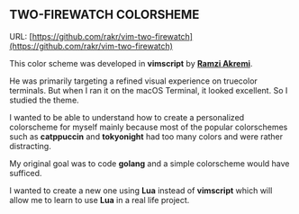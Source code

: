 ## TWO-FIREWATCH COLORSHEME

URL: [https://github.com/rakr/vim-two-firewatch](https://github.com/rakr/vim-two-firewatch)

This color scheme was developed in **vimscript** by [**Ramzi Akremi**](https://github.com/rakr).

He was primarily targeting a refined visual experience on truecolor terminals.  But when I ran it
on the macOS Terminal, it looked excellent.  So I studied the theme.

I wanted to be able to understand how to create a personalized colorscheme for myself mainly
because most of the popular colorschemes such as **catppuccin** and **tokyonight** had too many
colors and were rather distracting.

My original goal was to code **golang** and a simple colorscheme would have sufficed.

I wanted to create a new one using **Lua** instead of **vimscript** which will allow me to
learn to use **Lua** in a real life project.
